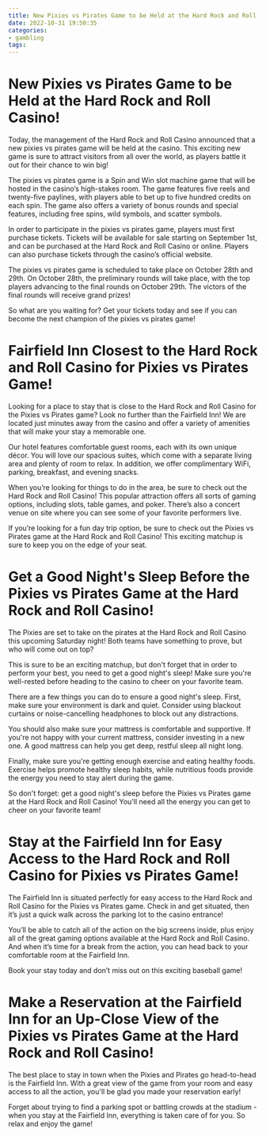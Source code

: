 ```yaml
---
title: New Pixies vs Pirates Game to be Held at the Hard Rock and Roll Casino!
date: 2022-10-31 19:50:35
categories:
- gambling
tags:
---
```



#  New Pixies vs Pirates Game to be Held at the Hard Rock and Roll Casino!

Today, the management of the Hard Rock and Roll Casino announced that a new pixies vs pirates game will be held at the casino. This exciting new game is sure to attract visitors from all over the world, as players battle it out for their chance to win big!

The pixies vs pirates game is a Spin and Win slot machine game that will be hosted in the casino’s high-stakes room. The game features five reels and twenty-five paylines, with players able to bet up to five hundred credits on each spin. The game also offers a variety of bonus rounds and special features, including free spins, wild symbols, and scatter symbols.

In order to participate in the pixies vs pirates game, players must first purchase tickets. Tickets will be available for sale starting on September 1st, and can be purchased at the Hard Rock and Roll Casino or online. Players can also purchase tickets through the casino’s official website.

The pixies vs pirates game is scheduled to take place on October 28th and 29th. On October 28th, the preliminary rounds will take place, with the top players advancing to the final rounds on October 29th. The victors of the final rounds will receive grand prizes!

So what are you waiting for? Get your tickets today and see if you can become the next champion of the pixies vs pirates game!

#  Fairfield Inn Closest to the Hard Rock and Roll Casino for Pixies vs Pirates Game!

Looking for a place to stay that is close to the Hard Rock and Roll Casino for the Pixies vs Pirates game? Look no further than the Fairfield Inn! We are located just minutes away from the casino and offer a variety of amenities that will make your stay a memorable one.

Our hotel features comfortable guest rooms, each with its own unique décor. You will love our spacious suites, which come with a separate living area and plenty of room to relax. In addition, we offer complimentary WiFi, parking, breakfast, and evening snacks.

When you’re looking for things to do in the area, be sure to check out the Hard Rock and Roll Casino! This popular attraction offers all sorts of gaming options, including slots, table games, and poker. There’s also a concert venue on site where you can see some of your favorite performers live.

If you’re looking for a fun day trip option, be sure to check out the Pixies vs Pirates game at the Hard Rock and Roll Casino! This exciting matchup is sure to keep you on the edge of your seat.

#  Get a Good Night's Sleep Before the Pixies vs Pirates Game at the Hard Rock and Roll Casino!

The Pixies are set to take on the pirates at the Hard Rock and Roll Casino this upcoming Saturday night! Both teams have something to prove, but who will come out on top?

This is sure to be an exciting matchup, but don't forget that in order to perform your best, you need to get a good night's sleep! Make sure you're well-rested before heading to the casino to cheer on your favorite team.

There are a few things you can do to ensure a good night's sleep. First, make sure your environment is dark and quiet. Consider using blackout curtains or noise-cancelling headphones to block out any distractions.

You should also make sure your mattress is comfortable and supportive. If you're not happy with your current mattress, consider investing in a new one. A good mattress can help you get deep, restful sleep all night long.

Finally, make sure you're getting enough exercise and eating healthy foods. Exercise helps promote healthy sleep habits, while nutritious foods provide the energy you need to stay alert during the game.

So don't forget: get a good night's sleep before the Pixies vs Pirates game at the Hard Rock and Roll Casino! You'll need all the energy you can get to cheer on your favorite team!

#  Stay at the Fairfield Inn for Easy Access to the Hard Rock and Roll Casino for Pixies vs Pirates Game!

The Fairfield Inn is situated perfectly for easy access to the Hard Rock and Roll Casino for the Pixies vs Pirates game. Check in and get situated, then it’s just a quick walk across the parking lot to the casino entrance!

You’ll be able to catch all of the action on the big screens inside, plus enjoy all of the great gaming options available at the Hard Rock and Roll Casino. And when it’s time for a break from the action, you can head back to your comfortable room at the Fairfield Inn.

Book your stay today and don’t miss out on this exciting baseball game!

#  Make a Reservation at the Fairfield Inn for an Up-Close View of the Pixies vs Pirates Game at the Hard Rock and Roll Casino!

The best place to stay in town when the Pixies and Pirates go head-to-head is the Fairfield Inn. With a great view of the game from your room and easy access to all the action, you'll be glad you made your reservation early!

Forget about trying to find a parking spot or battling crowds at the stadium - when you stay at the Fairfield Inn, everything is taken care of for you. So relax and enjoy the game!
